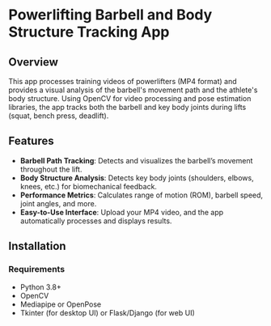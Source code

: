 # Powerlifting Barbell and Body Structure Tracking App

## Overview
This app processes training videos of powerlifters (MP4 format) and provides a visual analysis of the barbell's movement path and the athlete's body structure. Using OpenCV for video processing and pose estimation libraries, the app tracks both the barbell and key body joints during lifts (squat, bench press, deadlift).

## Features
- **Barbell Path Tracking**: Detects and visualizes the barbell’s movement throughout the lift.
- **Body Structure Analysis**: Detects key body joints (shoulders, elbows, knees, etc.) for biomechanical feedback.
- **Performance Metrics**: Calculates range of motion (ROM), barbell speed, joint angles, and more.
- **Easy-to-Use Interface**: Upload your MP4 video, and the app automatically processes and displays results.

## Installation

### Requirements
- Python 3.8+
- OpenCV
- Mediapipe or OpenPose
- Tkinter (for desktop UI) or Flask/Django (for web UI)

